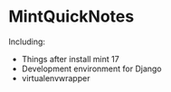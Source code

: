 # MintQuickNotes
Including:
* Things after install mint 17
* Development environment for Django
* virtualenvwrapper